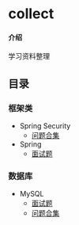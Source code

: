# collect

#### 介绍
学习资料整理


## 目录
### 框架类
+ Spring Security
  - [问题合集](note/security/问题合集.md)
+ Spring
  - [面试题](note/spring/面试题.md)

### 数据库
+ MySQL
  - [面试题](note/mysql/面试题.md)
  - [问题合集](note/mysql/问题合集.md)